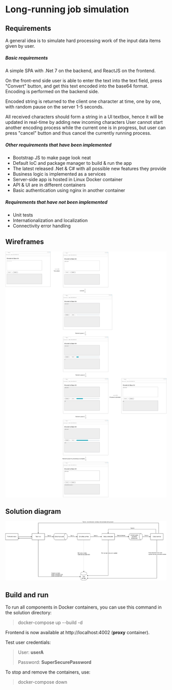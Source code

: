 ﻿# Long-running job simulation

## Requirements

A general idea is to simulate hard processing work of the input data items given by user.

##### Basic requirements

A simple SPA with .Net 7 on the backend, and ReactJS on the frontend.

On the front-end side user is able to enter the text into the text field, press "Convert" button, and get this text encoded into the base64 format. Encoding is performed on the backend side. 

Encoded string is returned to the client one character at time, one by one, with random pause on the server 1-5 seconds.

All received characters should form a string in a UI textbox, hence it will be updated in real-time by adding new incoming characters
User cannot start another encoding process while the current one is in progress, but user can press "cancel" button and thus cancel the currently running process.

##### Other requirements that have been implemented
 
- Bootstrap JS to make page look neat
- Default IoC and package manager to build & run the app
- The latest released .Net & C# with all possible new features they provide
- Business logic is implemented as a services
- Server-side app is hosted in Linux Docker container
- API & UI are in different containers
- Basic authentication using nginx in another container

##### Requirements that have _not_ been implemented

- Unit tests
- Internationalization and localization
- Connectivity error handling

## Wireframes

![Hard processing simulator UI](https://github.com/mklimkovich/HardProcessingSimulator/blob/develop/docs/Documentation-Wireframes.jpg "Hard processing simulator UI")

## Solution diagram

![Solution diagram](https://github.com/mklimkovich/HardProcessingSimulator/blob/develop/docs/Documentation-Architecture.jpg "Hard processing simulator solution diagram")

## Build and run

To run all components in Docker containers, you can use this command in the solution directory:

> docker-compose up --build -d

Frontend is now available at http://localhost:4002 (**proxy** container).

Test user credentials:

> User:     **userA**
>
> Password: **SuperSecurePassword**

To stop and remove the containers, use:

> docker-compose down
